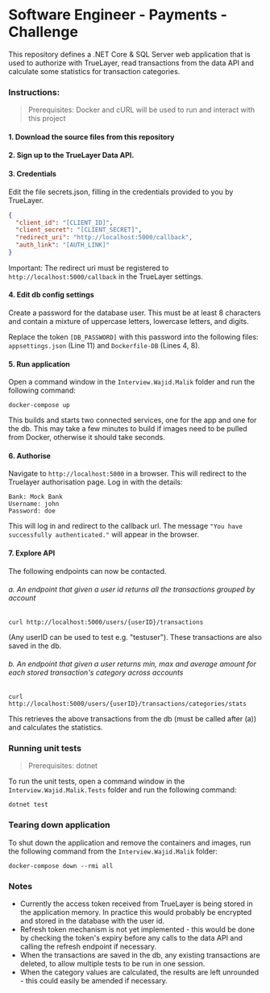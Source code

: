 # Software Engineer - Payments - Challenge

This repository defines a .NET Core & SQL Server web application that is used to authorize with TrueLayer, read transactions from the data API and calculate some statistics for transaction categories.

### Instructions:

> Prerequisites: Docker and cURL will be used to run and interact with this project

#### 1. Download the source files from this repository

#### 2. Sign up to the TrueLayer Data API.

#### 3. Credentials

Edit the file secrets.json, filling in the credentials provided to you by TrueLayer.

```json
{
  "client_id": "[CLIENT_ID]",
  "client_secret": "[CLIENT_SECRET]",
  "redirect_uri": "http://localhost:5000/callback",
  "auth_link": "[AUTH_LINK]"
}
```

Important: The redirect uri must be registered to `http://localhost:5000/callback` in the TrueLayer settings.

#### 4. Edit db config settings

Create a password for the database user. This must be at least 8 characters and contain a mixture of uppercase letters, lowercase letters, and digits.

Replace the token `[DB_PASSWORD]` with this password into the following files: `appsettings.json` (Line 11) and `Dockerfile-DB` (Lines 4, 8).

#### 5. Run application

Open a command window in the `Interview.Wajid.Malik` folder and run the following command:

```
docker-compose up
```

This builds and starts two connected services, one for the app and one for the db. This may take a few minutes to build if images need to be pulled from Docker, otherwise it should take seconds.

#### 6. Authorise

Navigate to `http://localhost:5000` in a browser. This will redirect to the Truelayer authorisation page. Log in with the details: 

```
Bank: Mock Bank
Username: john
Password: doe
```

This will log in and redirect to the callback url. The message `"You have successfully authenticated."` will appear in the browser.

#### 7. Explore API

The following endpoints can now be contacted.

  ###### a. An endpoint that given a user id returns all the transactions grouped by account
  
  ```
  curl http://localhost:5000/users/{userID}/transactions
  ```
  
  (Any userID can be used to test e.g. "testuser"). These transactions are also saved in the db.
  
  ###### b. An endpoint that given a user returns min, max and average amount for each stored transaction's category across accounts
  
  ```
  curl http://localhost:5000/users/{userID}/transactions/categories/stats
  ```
  
  This retrieves the above transactions from the db (must be called after (a)) and calculates the statistics.

### Running unit tests

> Prerequisites: dotnet

To run the unit tests, open a command window in the `Interview.Wajid.Malik.Tests` folder and run the following command:

```
dotnet test
```

### Tearing down application

To shut down the application and remove the containers and images, run the following command from the `Interview.Wajid.Malik` folder:

```
docker-compose down --rmi all
```

### Notes

* Currently the access token received from TrueLayer is being stored in the application memory. In practice this would probably be encrypted and stored in the database with the user id.
* Refresh token mechanism is not yet implemented - this would be done by checking the token's expiry before any calls to the data API and calling the refresh endpoint if necessary.
* When the transactions are saved in the db, any existing transactions are deleted, to allow multiple tests to be run in one session.
* When the category values are calculated, the results are left unrounded - this could easily be amended if necessary.
